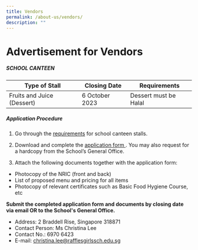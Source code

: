 ```yaml
---
title: Vendors
permalink: /about-us/vendors/
description: ""
---
```

# **Advertisement for Vendors**

##### **SCHOOL CANTEEN**


| Type of Stall | Closing Date | Requirements |
| -------- | -------- | -------- |
| Fruits and Juice (Dessert)     | 6 October 2023     | Dessert must be Halal |

##### **Application Procedure**

1.  Go through the [requirements](/files/revised%20school%20canteen%20stall%20requirement.pdf) for school canteen stalls. 

2.  Download and complete the [application form ](/files/application%20for%20canteen%20stall%20in%20existing%20school.pdf). You may also request for a hardcopy from the School’s General Office.

3.  Attach the following documents together with the application form: 

*   Photocopy of the NRIC (front and back)
*   List of proposed menu and pricing for all items
*   Photocopy of relevant certificates such as Basic Food Hygiene Course, etc

**Submit the completed application form and documents by closing date via email OR to the School's General Office.**
* Address: 2 Braddell Rise, Singapore 318871
* Contact Person: Ms Christina Lee 
* Contact No.: 6970 6423
* E-mail: christina.lee@rafflesgirlssch.edu.sg